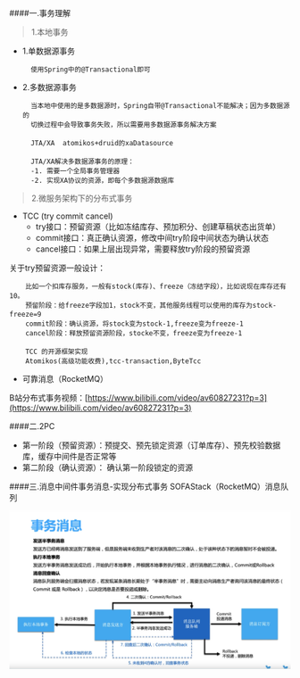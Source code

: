 ####一.事务理解    

> 1.本地事务  

- 1.单数据源事务   
	
		使用Spring中的@Transactional即可

- 2.多数据源事务   
		
		当本地中使用的是多数据源时，Spring自带@Transactional不能解决；因为多数据源的  
		切换过程中会导致事务失败，所以需要用多数据源事务解决方案 
		
		JTA/XA  atomikos+druid的xaDatasource  

		JTA/XA解决多数据源事务的原理： 
		-1. 需要一个全局事务管理器 
		-2. 实现XA协议的资源，即每个多数据源数据库 
	
> 2.微服务架构下的分布式事务     

- TCC (try commit cancel)    
	- try接口：预留资源（比如冻结库存、预加积分、创建草稿状态出货单） 
	- commit接口：真正确认资源，修改中间try阶段中间状态为确认状态 
	- cancel接口：如果上层出现异常，需要释放try阶段的预留资源    

关于try预留资源一般设计： 
	  
		比如一个扣库存服务，一般有stock(库存)、freeze（冻结字段），比如说现在库存还有10。  
		预留阶段：给freeze字段加1，stock不变，其他服务线程可以使用的库存为stock-freeze=9  
		commit阶段：确认资源，将stock变为stock-1,freeze变为freeze-1  
		cancel阶段：释放预留资源阶段，stocke不变，freeze变为freeze-1

		TCC 的开源框架实现 
	    Atomikos(高级功能收费),tcc-transaction,ByteTcc    
- 可靠消息（RocketMQ）  

B站分布式事务视频：[https://www.bilibili.com/video/av60827231?p=3](https://www.bilibili.com/video/av60827231?p=3)  

####二.2PC  

- 第一阶段（预留资源）：预提交、预先锁定资源（订单库存）、预先校验数据库，缓存中间件是否正常等    
- 第二阶段（确认资源）： 确认第一阶段锁定的资源   

####三.消息中间件事务消息-实现分布式事务 SOFAStack（RocketMQ）消息队列  

![](./images/sofaStack事务消息.png)



	

		

